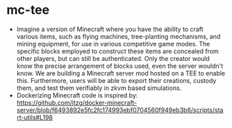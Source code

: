 # mc-tee

- Imagine a version of Minecraft where you have the ability to craft various items, such as flying machines, tree-planting mechanisms, and mining equipment, for use in various competitive game modes. The specific blocks employed to construct these items are concealed from other players, but can still be authenticated. Only the creator would know the precise arrangement of blocks used, even the server wouldn't know. We are building a Minecraft server mod hosted on a TEE to enable this. Furthermore, users will be able to export their creations, custody them, and test them verifiably in zkvm based simulations.
- Dockerizing Minecraft code is inspired by: https://github.com/itzg/docker-minecraft-server/blob/f6493892e5fc2fc174993ebf0704560f949eb3b6/scripts/start-utils#L198
